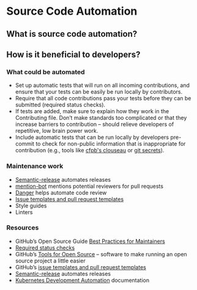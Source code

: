 # Source Code Automation

## What is source code automation?

## How is it beneficial to developers?

### What could be automated
* Set up automatic tests that will run on all incoming contributions, and ensure that your tests can be easily be run locally by contributors.
* Require that all code contributions pass your tests before they can be submitted (required status checks).
* If tests are added, make sure to explain how they work in the Contributing file. Don’t make standards too complicated or that they increase barriers to contribution – should relieve developers of repetitive, low brain power work.
* Include automatic tests that can be run locally by developers pre-commit to check for non-public information that is inappropriate for contribution (e.g., tools like [cfpb's clouseau](https://github.com/cfpb/clouseau) or [git secrets](https://github.com/awslabs/git-secrets)).

### Maintenance work
* [Semantic-release](https://github.com/semantic-release/semantic-release) automates releases
* [mention-bot](https://github.com/facebook/mention-bot) mentions potential reviewers for pull requests
* [Danger](https://github.com/danger/danger) helps automate code review
* [Issue templates and pull request templates](https://github.com/blog/2111-issue-and-pull-request-templates)
* Style guides
* Linters

### Resources
* GitHub’s Open Source Guide [Best Practices for Maintainers](https://opensource.guide/best-practices/)
* [Required status checks](https://help.github.com/en/articles/about-required-status-checks)
* GitHub’s [Tools for Open Source](https://github.com/collections/tools-for-open-source) – software to make running an open source project a little easier
* GitHub’s [issue templates and pull request templates](https://github.com/blog/2111-issue-and-pull-request-templates)
* [Semantic-release](https://github.com/semantic-release/semantic-release) automates releases
* [Kubernetes Development Automation](https://github.com/kubernetes/community/blob/master/contributors/devel/automation.md) documentation
